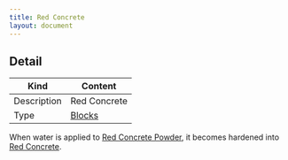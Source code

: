 ```yaml
---
title: Red Concrete
layout: document
---
```

## Detail

|Kind|Content|
|---|---|
|Description|Red Concrete|
|Type|[Blocks](Blocks)|

When water is applied to [Red Concrete Powder](Red_Concrete_Powder), it becomes hardened into [Red Concrete](Red_Concrete).
